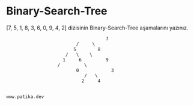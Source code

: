 # Binary-Search-Tree

[7, 5, 1, 8, 3, 6, 0, 9, 4, 2] dizisinin Binary-Search-Tree aşamalarını yazınız.

                      				     7
					          /     \
					         5        8		
					      /   \	   \
				 	     1     6	     9
					   /         \
              				  0            3
					             /   \
					            2     4
                     
                     
    www.patika.dev
                 
